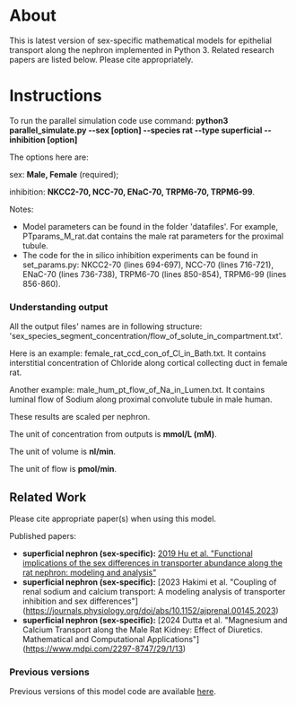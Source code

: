 # About
This is latest version of sex-specific mathematical models for epithelial transport along the nephron implemented in Python 3. Related research papers are listed below. Please cite appropriately. 

# Instructions
To run the parallel simulation code use command: **python3 parallel_simulate.py --sex [option] --species rat --type superficial --inhibition [option]**

The options here are:

sex: **Male, Female** (required);

inhibition: **NKCC2-70, NCC-70, ENaC-70, TRPM6-70, TRPM6-99**.

Notes:
* Model parameters can be found in the folder 'datafiles'. For example, PTparams_M_rat.dat contains the male rat parameters for the proximal tubule.
* The code for the in silico inhibition experiments can be found in set_params.py: NKCC2-70 (lines 694-697), NCC-70 (lines 716-721), ENaC-70 (lines 736-738), TRPM6-70 (lines 850-854), TRPM6-99 (lines 856-860).

### Understanding output

All the output files' names are in following structure: 'sex_species_segment_concentration/flow_of_solute_in_compartment.txt'. 

Here is an example: female_rat_ccd_con_of_Cl_in_Bath.txt. It contains interstitial concentration of Chloride along cortical collecting duct in female rat.

Another example: male_hum_pt_flow_of_Na_in_Lumen.txt. It contains luminal flow of Sodium along proximal convolute tubule in male human.

These results are scaled per nephron.

The unit of concentration from outputs is **mmol/L (mM)**.

The unit of volume is **nl/min**.

The unit of flow is **pmol/min**.

## Related Work
Please cite appropriate paper(s) when using this model.

Published papers:
* **superficial nephron (sex-specific):** [2019 Hu et al. "Functional implications of the sex differences in transporter abundance along the rat nephron: modeling and analysis"](https://journals.physiology.org/doi/full/10.1152/ajprenal.00352.2019)
* **superficial nephron (sex-specific):** [2023 Hakimi et al. "Coupling of renal sodium and calcium transport: A modeling analysis of transporter inhibition and sex differences"] (https://journals.physiology.org/doi/abs/10.1152/ajprenal.00145.2023)
* **superficial nephron (sex-specific):** [2024 Dutta et al. "Magnesium and Calcium Transport along the Male Rat Kidney: Effect of Diuretics. Mathematical and Computational Applications"] (https://www.mdpi.com/2297-8747/29/1/13)


### Previous versions
Previous versions of this model code are available [here](https://github.com/Layton-Lab/nephron).

